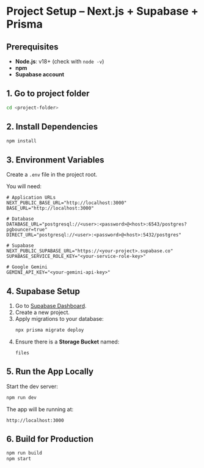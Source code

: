 #  Project Setup – Next.js + Supabase + Prisma

##  Prerequisites
- **Node.js**: v18+ (check with `node -v`)  
- **npm** 
- **Supabase account** 

##  1. Go to project folder
```bash
cd <project-folder>
```

##  2. Install Dependencies
```bash
npm install
```

##  3. Environment Variables
Create a `.env` file in the project root.

You will need:
```env
# Application URLs
NEXT_PUBLIC_BASE_URL="http://localhost:3000"
BASE_URL="http://localhost:3000"

# Database
DATABASE_URL="postgresql://<user>:<password>@<host>:6543/postgres?pgbouncer=true"
DIRECT_URL="postgresql://<user>:<password>@<host>:5432/postgres"

# Supabase
NEXT_PUBLIC_SUPABASE_URL="https://<your-project>.supabase.co"
SUPABASE_SERVICE_ROLE_KEY="<your-service-role-key>"

# Google Gemini
GEMINI_API_KEY="<your-gemini-api-key>"
```

##  4. Supabase Setup
1. Go to [Supabase Dashboard](https://app.supabase.com/).  
2. Create a new project.  
3. Apply migrations to your database:  
   ```bash
   npx prisma migrate deploy
   ```
4. Ensure there is a **Storage Bucket** named:
   ```
   files
   ```

##  5. Run the App Locally
Start the dev server:
```bash
npm run dev
```
The app will be running at:
```
http://localhost:3000
```

##  6. Build for Production
```bash
npm run build
npm start
```
